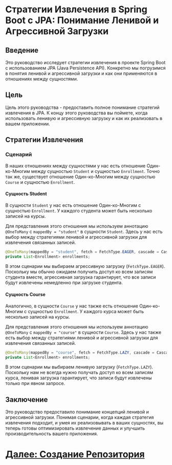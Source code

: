 # Стратегии Извлечения в Spring Boot с JPA: Понимание Ленивой и Агрессивной Загрузки

## Введение

Это руководство исследует стратегии извлечения в проекте Spring Boot с использованием JPA (Java Persistence API). Конкретно мы погрузимся в понятия ленивой и агрессивной загрузки и как они применяются в отношениях между сущностями.

## Цель

Цель этого руководства - предоставить полное понимание стратегий извлечения в JPA. К концу этого руководства вы поймете, когда использовать ленивую и агрессивную загрузку и как их реализовать в вашем приложении.

## Стратегии Извлечения

### Сценарий

В наших отношениях между сущностями у нас есть отношение Один-ко-Многим между сущностью `Student` и сущностью `Enrollment`. Точно так же, существует отношение Один-ко-Многим между сущностью `Course` и сущностью `Enrollment`.

#### Сущность Student

В сущности `Student` у нас есть отношение Один-ко-Многим с сущностью `Enrollment`. У каждого студента может быть несколько записей на курсы.

Для представления этого отношения мы используем аннотацию `@OneToMany` с `mappedBy = "student"` в сущности `Student`. Здесь у нас есть выбор между стратегиями ленивой и агрессивной загрузки для извлечения связанных записей.

```java
@OneToMany(mappedBy = "student", fetch = FetchType.EAGER, cascade = CascadeType.ALL)
private List<Enrollment> enrollments;
```

В этом сценарии мы выбираем агрессивную загрузку (`FetchType.EAGER`). Поскольку мы обычно ожидаем получить доступ ко всем записям студента вместе, агрессивная загрузка гарантирует, что все записи будут извлечены немедленно при загрузке студента.

#### Сущность Course

Аналогично, в сущности `Course` у нас также есть отношение Один-ко-Многим с сущностью `Enrollment`. У каждого курса может быть несколько записей на курсы.

Для представления этого отношения мы используем аннотацию `@OneToMany` с `mappedBy = "course"` в сущности `Course`. Здесь у нас также есть выбор между стратегиями ленивой и агрессивной загрузки для извлечения связанных записей.

```java
@OneToMany(mappedBy = "course", fetch = FetchType.LAZY, cascade = CascadeType.ALL)
private List<Enrollment> enrollments;
```

В этом сценарии мы выбираем ленивую загрузку (`FetchType.LAZY`). Поскольку нам не всегда нужно получать доступ ко всем записям курса, ленивая загрузка гарантирует, что записи будут извлечены только при явном запросе.

## Заключение

Это руководство предоставило понимание концепций ленивой и агрессивной загрузки. Понимая сценарии, когда каждая стратегия извлечения подходит, и умея их реализовывать в ваших сущностях, вы теперь готовы оптимизировать извлечение данных и улучшить производительность вашего приложения.

# [Далее: Создание Репозитория](../interacting/repository.md)
